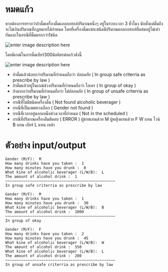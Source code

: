 # หมดแก้ว

หากต้องการทราบว่าถ้าดื่มเครื่องดื่มแอลกอฮอล์ปริมาณหนึ่งๆ อยู่ในระยะเวลา 3 ชั่วโมง นับตั้งแต่ดื่มถึงจะไม่เกินปริมาณที่กฎหมายได้กำหนด โดยที่เครื่องดื่มเเต่ละชนิดมีปริมาณแอลกอฮอล์ที่ผสมอยู่ไม่เท่ากันและในกรณีที่ดื่มมากกว่า1ชนิด

![enter image description here](https://lh3.googleusercontent.com/-BPMDRMvF8OO4qB38b9C8HO81M9XOTIIcepG8wn941BGLTTZVJWMLWYXBrC4-xKfZvhjvwr09ksh)

โดยมีเกณ์ในการดื่มเบียร์300มิลลิตรต่อแก้วดังนี้

![enter image description here](https://lh3.googleusercontent.com/w_AQ_wWNBnF7YqV5aYMj7Mof9UdUiWlYg6jBYWtMSxptdk60J5lEyVJvkFg5gUHZ2GpUhVFtCdeF)

 - ถ้าดื่มแล้วน้อยกว่าปริมาณที่กำหนดถือว่า ปลอดภัย ( In group safe criterria as prescribe by law )
 - ถ้าดืมแล้วอยู่ในเกณ์ช่วงปริมาณที่กำหนดถือว่า โอเคร ( In group of okay )
 - ถ้ามากกว่าปริมาณที่กำหนดถือว่า ไม่ปลอดภัย ( In group of unsafe criterria as prescribe by law )
 - กรณีที่ไม่มีชนิดเครื่องดื่ม ( Not found alcoholic beverager )
 - กรณีที่เป็นเพศทางเลือก ( Gender not found )
 - กรณีที่เวลาอยู่นอกเหนือช่วงเวลาที่กำหนด ( Not in the scheduled )
 - กรณีที่ปริมาณเครื่องดืมติดลบ ( ERROR )
ผู้ชายแทนด้วย M ผู้หญิงแทนด้วย F
W แทน ไวน์
B แทน เบียร์
L แทน เหล้า

# ตัวอย่าง input/output
```
Gender (M/F):  M	
How many drinks have you taken :  1
How many minutes have you drunk :  0
What kine of alcoholic beverager (L/W/B):  L
The amount of alcohol drink :  1
~~~~~~~~~~~~~~~~~~~~~~~~~~~~~~~~~~~~~~~~~~~~~~~~~
In group safe criterria as prescribe by law
```
```
Gender (M/F):  M	
How many drinks have you taken :  1
How many minutes have you drunk :  30
What kine of alcoholic beverager (L/W/B):  B
The amount of alcohol drink :  1000
~~~~~~~~~~~~~~~~~~~~~~~~~~~~~~~~~~~~~~~~~~~~~~~~~
In group of okay
```
```
Gender (M/F):  F	
How many drinks have you taken :  2
How many minutes have you drunk :  45
What kine of alcoholic beverager (L/W/B):  W
The amount of alcohol drink :  550
What kine of alcoholic beverager (L/W/B):  L
The amount of alcohol drink :  200
~~~~~~~~~~~~~~~~~~~~~~~~~~~~~~~~~~~~~~~~~~~~~~~~~
In group of unsafe criterria as prescribe by law